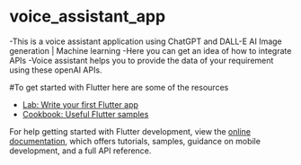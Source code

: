 # voice_assistant_app
-This is a voice assistant application using ChatGPT and DALL-E AI Image generation | Machine learning
-Here you can get an idea of how to integrate APIs
-Voice assistant helps you to provide the data of your requirement using these openAI APIs.

#To get started with Flutter here are some of the resources 

- [Lab: Write your first Flutter app](https://docs.flutter.dev/get-started/codelab)
- [Cookbook: Useful Flutter samples](https://docs.flutter.dev/cookbook)

For help getting started with Flutter development, view the
[online documentation](https://docs.flutter.dev/), which offers tutorials,
samples, guidance on mobile development, and a full API reference.
